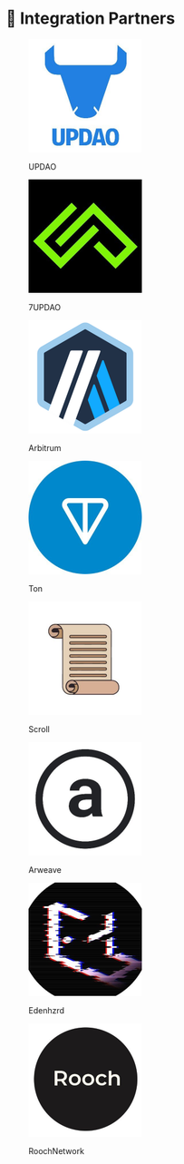 # 🥰 Integration Partners

<div align="left" data-full-width="true">

<figure><img src="../.gitbook/assets/5VRcmAF9_400x400.jpg" alt="UPDAO" width="200"><figcaption><p>UPDAO</p></figcaption></figure>

 

<figure><img src="../.gitbook/assets/bCneO8F0_400x400.jpg" alt="7UPDAO" width="200"><figcaption><p>7UPDAO</p></figcaption></figure>

 

<figure><img src="../.gitbook/assets/ZjT_zBAS_400x400.png" alt="" width="200"><figcaption><p>Arbitrum</p></figcaption></figure>

</div>

<div align="left">

<figure><img src="../.gitbook/assets/E_etfNev_400x400.jpg" alt="" width="200"><figcaption><p>Ton</p></figcaption></figure>

 

<figure><img src="../.gitbook/assets/rVjsezsD_400x400.jpg" alt="" width="200"><figcaption><p>Scroll</p></figcaption></figure>

 

<figure><img src="../.gitbook/assets/oRt6SiEN_400x400.jpg" alt="" width="200"><figcaption><p>Arweave</p></figcaption></figure>

</div>

<div align="left">

<figure><img src="../.gitbook/assets/3nVWBPdN_400x400 (1).jpg" alt="" width="200"><figcaption><p>Edenhzrd</p></figcaption></figure>

 

<figure><img src="../.gitbook/assets/9iaoCbeU_400x400.jpg" alt="" width="200"><figcaption><p>RoochNetwork</p></figcaption></figure>

</div>

